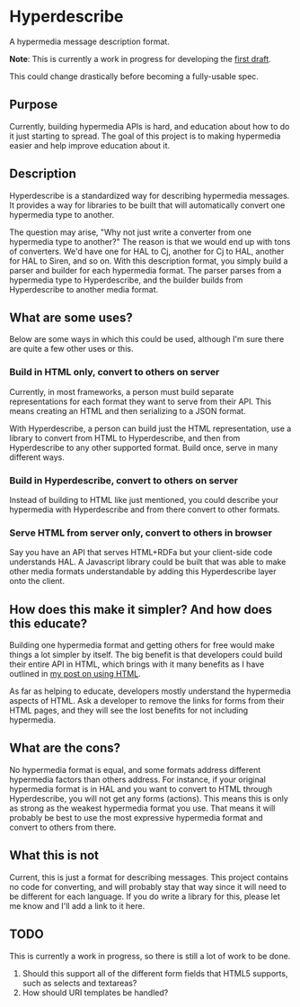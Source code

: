 Hyperdescribe
=============

A hypermedia message description format.

**Note**: This is currently a work in progress for developing the [first draft](https://github.com/smizell/hyperdescribe/blob/master/hyperdescribe-draft.md).

This could change drastically before becoming a fully-usable spec.

## Purpose

Currently, building hypermedia APIs is hard, and education about how to do it just starting to spread. The goal of this project is to making hypermedia easier and help improve education about it.

## Description

Hyperdescribe is a standardized way for describing hypermedia messages. It provides a way for libraries to be built that will automatically convert one hypermedia type to another. 

The question may arise, "Why not just write a converter from one hypermedia type to another?" The reason is that we would end up with tons of converters. We'd have one for HAL to Cj, another for Cj to HAL, another for HAL to Siren, and so on. With this description format, you simply build a parser and builder for each hypermedia format. The parser parses from a hypermedia type to Hyperdescribe, and the builder builds from Hyperdescribe to another media format. 

## What are some uses?

Below are some ways in which this could be used, although I'm sure there are quite a few other uses or this.

### Build in HTML only, convert to others on server

Currently, in most frameworks, a person must build separate representations for each format they want to serve from their API. This means creating an HTML and then serializing to a JSON format. 

With Hyperdescribe, a person can build just the HTML representation, use a library to convert from HTML to Hyperdescribe, and then from Hyperdescribe to any other supported format. Build once, serve in many different ways.

### Build in Hyperdescribe, convert to others on server

Instead of building to HTML like just mentioned, you could describe your hypermedia with Hyperdescribe and from there convert to other formats.

### Serve HTML from server only, convert to others in browser

Say you have an API that serves HTML+RDFa but your client-side code understands HAL. A Javascript library could be built that was able to make other media formats understandable by adding this Hyperdescribe layer onto the client. 

## How does this make it simpler? And how does this educate?

Building one hypermedia format and getting others for free would make things a lot simpler by itself. The big benefit is that developers could build their entire API in HTML, which brings with it many benefits as I have outlined in [my post on using HTML](http://smizell.com/weblog/2014/html-hypermedia-api-decoupled-ui.html).

As far as helping to educate, developers mostly understand the hypermedia aspects of HTML. Ask a developer to remove the links for forms from their HTML pages, and they will see the lost benefits for not including hypermedia.

## What are the cons?

No hypermedia format is equal, and some formats address different hypermedia factors than others address. For instance, if your original hypermedia format is in HAL and you want to convert to HTML through Hyperdescribe, you will not get any forms (actions). This means this is only as strong as the weakest hypermedia format you use. That means it will probably be best to use the most expressive hypermedia format and convert to others from there.

## What this is not

Current, this is just a format for describing messages. This project contains no code for converting, and will probably stay that way since it will need to be different for each language. If you do write a library for this, please let me know and I'll add a link to it here.

## TODO

This is currently a work in progress, so there is still a lot of work to be done.

1. Should this support all of the different form fields that HTML5 supports, such as selects and textareas?
2. How should URI templates be handled?
